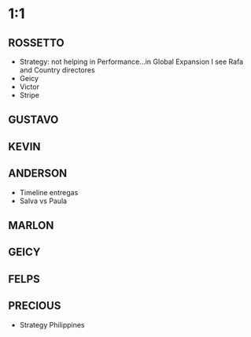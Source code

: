 
# 1:1

## ROSSETTO
- Strategy: not helping in Performance...in Global Expansion I see Rafa and Country directores
- Geicy
- Victor
- Stripe

## GUSTAVO

## KEVIN  

## ANDERSON
- Timeline entregas
- Salva vs Paula

## MARLON

## GEICY  

## FELPS

## PRECIOUS
- Strategy Philippines

